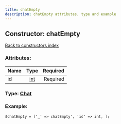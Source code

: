 ```yaml
---
title: chatEmpty
description: chatEmpty attributes, type and example
---
```

## Constructor: chatEmpty  
[Back to constructors index](index.md)



### Attributes:

| Name     |    Type       | Required |
|----------|:-------------:|---------:|
|id|[int](../types/int.md) | Required|



### Type: [Chat](../types/Chat.md)


### Example:

```
$chatEmpty = ['_' => chatEmpty', 'id' => int, ];
```
